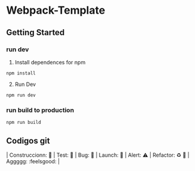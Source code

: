 # Webpack-Template

## Getting Started

### run dev
1) Install dependences for npm
```
npm install
```

2) Run Dev
```
npm run dev
```


### run build to production
```
npm run build
```



## Codigos git

| Construccionn: :construction: | Test: :test_tube: | Bug: :space_invader: | Launch: :rocket: | Alert: :warning: | Refactor: :recycle: :poop: | Aggggg: :feelsgood: |